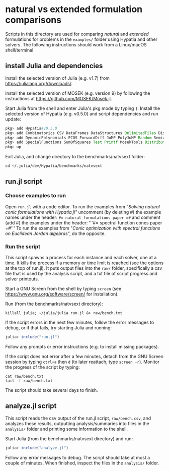 # natural vs extended formulation comparisons

Scripts in this directory are used for comparing _natural_ and _extended_
formulations for problems in the `examples/` folder using Hypatia and other 
solvers.
The following instructions should work from a Linux/macOS shell/terminal.

## install Julia and dependencies

Install the selected version of Julia (e.g. v1.7) from
https://julialang.org/downloads/.

Install the selected version of MOSEK (e.g. version 9) by following the
instructions at https://github.com/MOSEK/Mosek.jl.

Start Julia from the shell and enter Julia's pkg mode by typing `]`.
Install the selected version of Hypatia (e.g. v0.5.0) and script dependencies
and run update:
```julia
pkg> add Hypatia#v0.5.0
pkg> add Combinatorics CSV DataFrames DataStructures DelimitedFiles Distributions
pkg> add DynamicPolynomials ECOS ForwardDiff JuMP PolyJuMP Random SemialgebraicSets
pkg> add SpecialFunctions SumOfSquares Test Printf MosekTools Distributed
pkg> up
```

Exit Julia, and change directory to the benchmarks/natvsext folder:
```shell
cd ~/.julia/dev/Hypatia/benchmarks/natvsext
```

## run.jl script

### Choose examples to run

Open `run.jl` with a code editor. 
To run the examples from _"Solving natural conic formulations with Hypatia.jl"_
uncomment (by deleting #) the example names under the header:
```#= natural formulations paper =#```
and comment (add #) the examples under the header:
'''#= spectral function cones paper =#'''
To run the examples from "_Conic optimization with spectral functions on 
Euclidean Jordan algebras_", do the opposite.

### Run the script

This script spawns a process for each instance and each solver, one at a time.
It kills the process if a memory or time limit is reached (see the options at
the top of run.jl).
It puts output files into the `raw/` folder, specifically a csv file that is used
by the analysis script, and a txt file of script progress and solver printouts.

Start a GNU Screen from the shell by typing `screen`
(see https://www.gnu.org/software/screen/ for installation).

Run (from the benchmarks/natvsext directory):
```shell
killall julia; ~/julia/julia run.jl &> raw/bench.txt
```
If the script errors in the next few minutes, follow the error messages to debug,
or if that fails, try starting Julia and running:
```julia
julia> include("run.jl")
```
Follow any prompts or error instructions (e.g. to install missing packages).

If the script does not error after a few minutes, detach from the GNU Screen
session by typing `ctrl+a` then `d` (to later reattach, type `screen -r`).
Monitor the progress of the script by typing:
```shell
cat raw/bench.txt
tail -f raw/bench.txt
```
The script should take several days to finish.

## analyze.jl script

This script reads the csv output of the run.jl script, `raw/bench.csv`, and
analyzes these results, outputting analysis/summaries into files in the
`analysis/` folder and printing some information to the shell.

Start Julia (from the benchmarks/natvsext directory) and run:
```julia
julia> include("analyze.jl")
```
Follow any error messages to debug.
The script should take at most a couple of minutes.
When finished, inspect the files in the `analysis/` folder.
